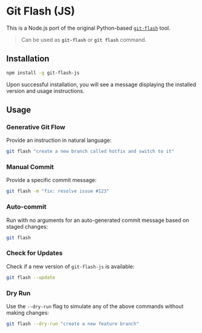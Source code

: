 # Git Flash (JS)

This is a Node.js port of the original Python-based [`git-flash`](https://github.com/aloshdenny/git-flash) tool.
> Can be used as **`git-flash`** or **`git flash`** command.

## Installation

```bash
npm install -g git-flash-js
```

Upon successful installation, you will see a message displaying the installed version and usage instructions.

## Usage

### Generative Git Flow

Provide an instruction in natural language:

```bash
git flash "create a new branch called hotfix and switch to it"
```

### Manual Commit

Provide a specific commit message:

```bash
git flash -m "fix: resolve issue #123"
```

### Auto-commit

Run with no arguments for an auto-generated commit message based on staged changes:

```bash
git flash
```

### Check for Updates

Check if a new version of `git-flash-js` is available:

```bash
git flash --update
```

### Dry Run

Use the `--dry-run` flag to simulate any of the above commands without making changes:

```bash
git flash --dry-run "create a new feature branch"
```
